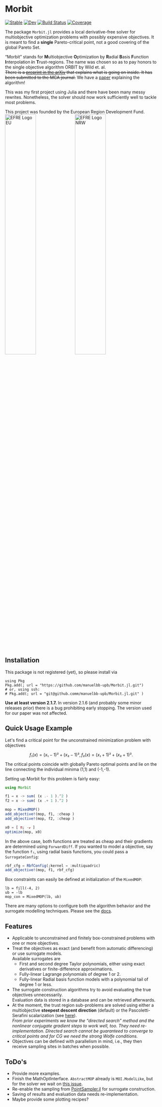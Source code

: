 # Morbit

[![Stable](https://img.shields.io/badge/docs-stable-blue.svg)](https://manuelbb-upb.github.io/Morbit.jl/stable)
[![Dev](https://img.shields.io/badge/docs-dev-blue.svg)](https://manuelbb-upb.github.io/Morbit.jl/dev)
[![Build Status](https://github.com/manuelbb-upb/Morbit.jl/workflows/CI/badge.svg)](https://github.com/manuelbb-upb/Morbit.jl/actions)
[![Coverage](https://codecov.io/gh/manuelbb-upb/Morbit.jl/branch/master/graph/badge.svg)](https://codecov.io/gh/manuelbb-upb/Morbit.jl)

The package `Morbit.jl` provides a local derivative-free solver for multiobjective optimization problems with possibly expensive objectives.
It is meant to find a **single** Pareto-critical point, not a good covering of the global Pareto Set.

“Morbit” stands for **M**ultiobjective **O**ptimization by **R**adial **B**asis **F**unction **I**nterpolation **i**n **T**rust-regions. 
The name was chosen so as to pay honors to the single objective algorithm ORBIT by Wild et. al.  
~~There is a [preprint in the arXiv](https://arxiv.org/abs/2102.13444) that explains what is going on inside.
It has been submitted to the MCA journal.~~
We have a [paper](https://www.mdpi.com/2297-8747/26/2/31) explaining the algorithm!

This was my first project using Julia and there have been many messy rewrites.
Nonetheless, the solver should now work sufficiently well to tackle most problems.

This project was founded by the European Region Development Fund.
<img alt="EFRE Logo EU" src="https://www.efre.nrw.de/fileadmin/Logos/EU-Fo__rderhinweis__EFRE_/EFRE_Foerderhinweis_englisch_farbig.jpg" width=45% />
<img alt="EFRE Logo NRW" src="https://www.efre.nrw.de/fileadmin/Logos/Programm_EFRE.NRW/Ziel2NRW_RGB_1809_jpg.jpg" width=45% />

## Installation 
This package is not registered (yet), so please install via 
```
using Pkg
Pkg.add(; url = "https://github.com/manuelbb-upb/Morbit.jl.git")
# or, using ssh:
# Pkg.add(; url = "git@github.comm/manuelbb-upb/Morbit.jl.git" )
```
**Use at least version 2.1.7.**
In version 2.1.6 (and probably some minor releases prior) there is a bug 
prohibiting early stopping.
The version used for our paper was not affected.

## Quick Usage Example

Let's find a critical point for the unconstrained minimization problem with objectives
```math
f₁(x) = (x₁ - 1)² + (x₂ - 1)², f₂(x) = (x₁ + 1)² + (x₂ + 1)².
```
The critical points coincide with globally Pareto optimal points and lie on the line connecting the individual minima (1,1) and (-1,-1).

Setting up Morbit for this problem is fairly easy:
```julia
using Morbit

f1 = x -> sum( (x .- 1 ).^2 )
f2 = x -> sum( (x .+ 1 ).^2 )

mop = MixedMOP()
add_objective!(mop, f1, :cheap )
add_objective!(mop, f2, :cheap )

x0 = [ π; -ℯ ]
optimize(mop, x0)
```
In the above case, both functions are treated as cheap and their gradients are determined using `ForwardDiff`.
If you wanted to model a objective, say the function `f₂`, using radial basis functions, you could pass a `SurrogateConfig`:
```julia
rbf_cfg = RbfConfig(;kernel = :multiquadric)
add_objective!(mop, f1, rbf_cfg)
``` 

Box constraints can easily be defined at initialization of the `MixedMOP`:
```
lb = fill(-4, 2)
ub = -lb
mop_con = MixedMOP(lb, ub)
```

There are many options to configure both the algorithm behavior and the 
surrogate modelling techniques.
Please see the [docs](https://manuelbb-upb.github.io/Morbit.jl/dev).

## Features
* Applicable to unconstrained and finitely box-constrained problems with one or more objectives.
* Treat the objectives as exact (and benefit from automatic differencing) or use surrogate models.  
  Available surrogates are
  * First and second degree Taylor polynomials, either using exact derivatives or finite-difference approximations.
  * Fully-linear Lagrange polynomials of degree 1 or 2.
  * Fully-linear Radial basis function models with a polynomial tail of degree 1 or less.
* The surrogate construction algorithms try to avoid evaluating the true objectives unnecessarily.  
  Evaluation data is stored in a database and can be retrieved afterwards.
* At the moment, the trust region sub-problems are solved using either a multiobjective **steepest descent 
  direction** (default) or the Pascoletti-Serafini scalarization 
  (see [here](https://www.tu-ilmenau.de/fileadmin/media/mmor/thomann/SIAM_MHT_TE.pdf)).  
  *From prior experiments we know the “directed search” method and the nonlinear conjugate gradient steps to work well, too. 
  They need re-implementation. Directed search cannot be guaranteed to converge to critical points and for CG we need the strong Wolfe conditions.*
* Objectives can be defined with parallelism in mind, i.e., they then receive sampling sites in batches when possible.

## ToDo's

* Provide more examples.
* Finish the MathOptInterface. `AbstractMOP` already is `MOI.ModelLike`, but for the solver we wait on [this issue](https://github.com/jump-dev/JuMP.jl/issues/2099).
* Re-enable the sampling from [PointSampler.jl](https://github.com/manuelbb-upb/PointSampler.jl) for surrogate construction.
* Saving of results and evaluation data needs re-implementation.
* Maybe provide some plotting recipes?
  



